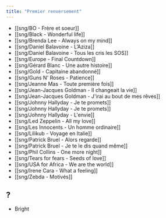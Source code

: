 ```yaml
---
title: "Premier renversement"
---
```


- [[sng/BO - Frère et soeur]]
- [[sng/Black - Wonderful life]]
- [[sng/Brenda Lee - Always on my mind]]
- [[sng/Daniel Balavoine - L’Aziza]]
- [[sng/Daniel Balavoine - Tous les cris les SOS]]
- [[sng/Europe - Final Countdown]]
- [[sng/Gérard Blanc - Une autre histoire]]
- [[sng/Gold - Capitaine abandonné]]
- [[sng/Guns N' Roses - Patience]]
- [[sng/Jeanne Mas - Toute première fois]]
- [[sng/Jean-Jacques Goldman - Il changeait la vie]]
- [[sng/Jean-Jacques Goldman - J'irai au bout de mes rêves]]
- [[sng/Johnny Hallyday - Je te promets]]
- [[sng/Johnny Hallyday - Je te promets]]
- [[sng/Johnny Hallyday - L'envie]]
- [[sng/Led Zeppelin - All my love]]
- [[sng/Les Innocents - Un homme ordinaire]]
- [[sng/Lilikub - Voyage en Italie]]
- [[sng/Patrick Bruel - Alors regarde]]
- [[sng/Patrick Bruel - Je te le dis quand même]]
- [[sng/Phil Collins - One more night]]
- [[sng/Tears for fears - Seeds of love]]
- [[sng/USA for Africa - We are the world]]
- [[sng/Irene Cara - What a feeling]]
- [[sng/Zebda - Motivés]]

## ?

- Bright
